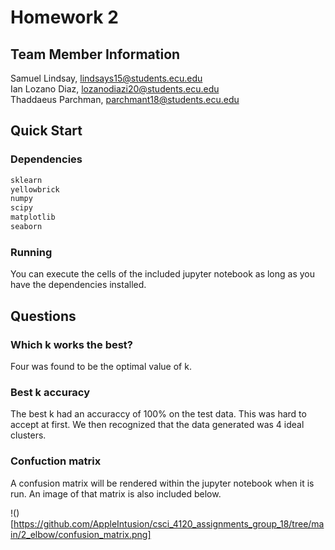 # Homework 2

## Team Member Information

Samuel Lindsay, lindsays15@students.ecu.edu <br />
Ian Lozano Diaz, lozanodiazi20@students.ecu.edu <br />
Thaddaeus Parchman, parchmant18@students.ecu.edu <br />

## Quick Start

### Dependencies

``` python
sklearn
yellowbrick
numpy
scipy
matplotlib
seaborn
```

### Running

You can execute the cells of the included jupyter notebook as
long as you have the dependencies installed. 

## Questions

### Which k works the best?

Four was found to be the optimal value of k.

### Best k accuracy

The best k had an accuraccy of 100% on the test data. This was hard to accept at first. We then recognized that the data generated was 4 ideal clusters.

### Confuction matrix

A confusion matrix will be rendered within the jupyter notebook when it is run. An image of that matrix is also included below.

!()[https://github.com/AppleIntusion/csci_4120_assignments_group_18/tree/main/2_elbow/confusion_matrix.png]
